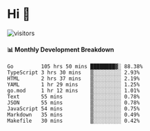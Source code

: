 # Hi 👋
 
![visitors](https://visitor-badge.glitch.me/badge?page_id=sorcererxw.sorcererx)

#### 📊 Monthly Development Breakdown

<!--START_SECTION:waka-->
```text
Go         105 hrs 50 mins ████████▓░ 88.38%
TypeScript 3 hrs 30 mins   ▒░░░░░░░░░ 2.93%
HTML       2 hrs 37 mins   ▒░░░░░░░░░ 2.19%
YAML       1 hr 29 mins    ▒░░░░░░░░░ 1.25%
go.mod     1 hr 12 mins    ▒░░░░░░░░░ 1.01%
Text       55 mins         ▒░░░░░░░░░ 0.78%
JSON       55 mins         ▒░░░░░░░░░ 0.78%
JavaScript 54 mins         ▒░░░░░░░░░ 0.75%
Markdown   35 mins         ▒░░░░░░░░░ 0.49%
Makefile   30 mins         ▒░░░░░░░░░ 0.42%
```
<!--END_SECTION:waka-->
